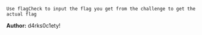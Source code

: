 `Use flagCheck to input the flag you get from the challenge to get the actual flag`

**Author:** d4rks0c1ety!